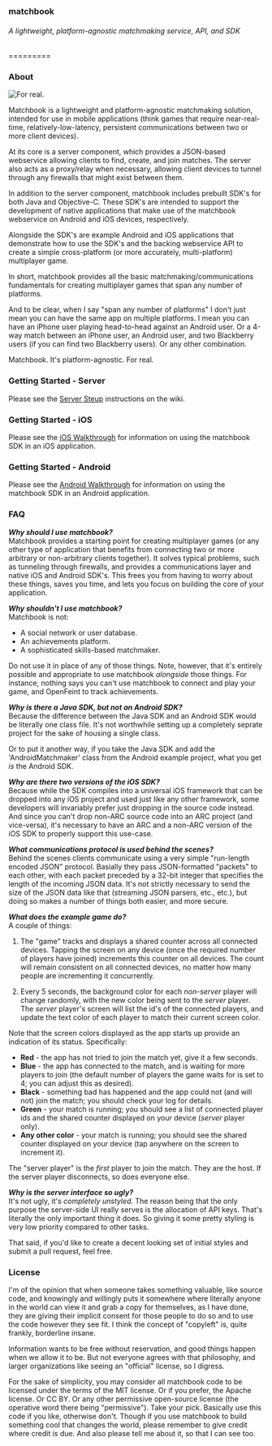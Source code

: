 ### matchbook
###### A lightweight, platform-agnostic matchmaking service, API, and SDK
=========

### About

![For real.](https://raw.github.com/adam-roth/matchbook/master/running_small.jpg)

Matchbook is a lightweight and platform-agnostic matchmaking solution, intended for use in mobile applications (think games that require near-real-time, relatively-low-latency, persistent communications between two or more client devices).  

At its core is a server component, which provides a JSON-based webservice allowing clients to find, create, and join matches.   The server also acts as a proxy/relay when necessary, allowing client devices to tunnel through any firewalls that might exist between them.  

In addition to the server component, matchbook includes prebuilt SDK's for both Java and Objective-C.   These SDK's are intended to support the development of native applications that make use of the matchbook webservice on Android and iOS devices, respectively.   

Alongside the SDK's are example Android and iOS applications that demonstrate how to use the SDK's and the backing webservice API to create a simple cross-platform (or more accurately, multi-platform) multiplayer game.  

In short, matchbook provides all the basic matchmaking/communications fundamentals for creating multiplayer games that span any number of platforms.  

And to be clear, when I say "span any number of platforms" I don't just mean you can have the same app on multiple platforms.  I mean you can have an iPhone user playing head-to-head against an Android user.  Or a 4-way match between an iPhone user, an Android user, and two Blackberry users (if you can find two Blackberry users).  Or any other combination.

Matchbook.  It's platform-agnostic.  For real.


### Getting Started - Server

Please see the [Server Steup](https://github.com/adam-roth/matchbook/wiki/Server-Setup) instructions on the wiki.    


### Getting Started - iOS

Please see the [iOS Walkthrough](https://github.com/adam-roth/matchbook/wiki/iOS-Walkthrough) for information on using the matchbook SDK in an iOS application.


### Getting Started - Android

Please see the [Android Walkthrough](https://github.com/adam-roth/matchbook/wiki/Android-Walkthrough) for information on using the matchbook SDK in an Android application.


### FAQ

**_Why should I use matchbook?_**<br />
Matchbook provides a starting point for creating multiplayer games (or any other type of application that benefits from connecting two or more arbitrary or non-arbitrary clients together).  It solves typical problems, such as tunneling through firewalls, and provides a communications layer and native iOS and Android SDK's.  This frees you from having to worry about these things, saves you time, and lets you focus on building the core of your application.

**_Why shouldn't I use matchbook?_**<br />
Matchbook is not:

* A social network or user database.
* An achievements platform.
* A sophisticated skills-based matchmaker.

Do not use it in place of any of those things.  Note, however, that it's entirely possible and appropriate to use matchbook _alongside_ those things.  For instance, nothing says you can't use matchbook to connect and play your game, and OpenFeint to track achievements.

**_Why is there a Java SDK, but not an Android SDK?_**<br />
Because the difference between the Java SDK and an Android SDK would be literally one class file.  It's not worthwhile setting up a completely seprate project for the sake of housing a single class.

Or to put it another way, if you take the Java SDK and add the 'AndroidMatchmaker' class from the Android example project, what you get _is_ the Android SDK.

**_Why are there two versions of the iOS SDK?_**<br />
Because while the SDK compiles into a universal iOS framework that can be dropped into any iOS project and used just like any other framework, some developers will invariably prefer just dropping in the source code instead.  And since you can't drop non-ARC source code into an ARC project (and vice-versa), it's necessary to have an ARC and a non-ARC version of the iOS SDK to properly support this use-case.

**_What communications protocol is used behind the scenes?_**<br />
Behind the scenes clients communicate using a very simple "run-length encoded JSON" protocol.  Basially they pass JSON-formatted "packets" to each other, with each packet preceded by a 32-bit integer that specifies the length of the incoming JSON data.  It's not strictly necessary to send the size of the JSON data like that (streaming JSON parsers, etc., etc.), but doing so makes a number of things both easier, and more secure.

**_What does the example game do?_**<br />
A couple of things:

1. The "game" tracks and displays a shared counter across all connected devices.  Tapping the screen on any device (once the required number of players have joined) increments this counter on all devices.  The count will remain consistent on all connected devices, no matter how many people are incrementing it concurrently.

2. Every 5 seconds, the background color for each _non-server_ player will change randomly, with the new color being sent to the _server_ player.  The _server_ player's screen will list the id's of the connected players, and update the text color of each player to match their current screen color.

Note that the screen colors displayed as the app starts up provide an indication of its status.  Specifically:

* **Red** - the app has not tried to join the match yet, give it a few seconds.
* **Blue** - the app has connected to the match, and is waiting for more players to join (the default number of players the game waits for is set to 4; you can adjust this as desired).
* **Black** - something bad has happened and the app could not (and will not) join the match; you should check your log for details.
* **Green** - your match is running; you should see a list of connected player ids and the shared counter displayed on your device (_server_ player only).
* **Any other color** - your match is running; you should see the shared counter displayed on your device (tap anywhere on the screen to increment it).

The "server player" is the _first_ player to join the match.  They are the host.  If the server player disconnects, so does everyone else.

**_Why is the server interface so ugly?_**<br />
It's not ugly, it's _completely unstyled_.  The reason being that the only purpose the server-side UI really serves is the allocation of API keys.  That's literally the only important thing it does.  So giving it some pretty styling is very low priority compared to other tasks.

That said, if you'd like to create a decent looking set of initial styles and submit a pull request, feel free.



### License

I'm of the opinion that when someone takes something valuable, like source code, and knowingly and willingly puts it somewhere where literally anyone in the world can view it and grab a copy for themselves, as I have done, they are giving their implicit consent for those people to do so and to use the code however they see fit.  I think the concept of "copyleft" is, quite frankly, borderline insane.  

Information wants to be free without reservation, and good things happen when we allow it to be.  But not everyone agrees with that philosophy, and larger organizations like seeing an "official" license, so I digress.

For the sake of simplicity, you may consider all matchbook code to be licensed under the terms of the MIT license.  Or if you prefer, the Apache license.  Or CC BY.  Or any other permissive open-source license (the operative word there being "permissive").  Take your pick.  Basically use this code if you like, otherwise don't.  Though if you use matchbook to build something cool that changes the world, please remember to give credit where credit is due.  And also please tell me about it, so that I can see too.  



